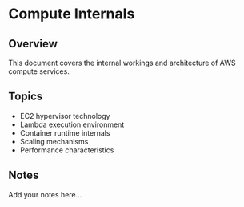 # Compute Internals

## Overview

This document covers the internal workings and architecture of AWS compute services.

## Topics

- EC2 hypervisor technology
- Lambda execution environment
- Container runtime internals
- Scaling mechanisms
- Performance characteristics

## Notes

Add your notes here...